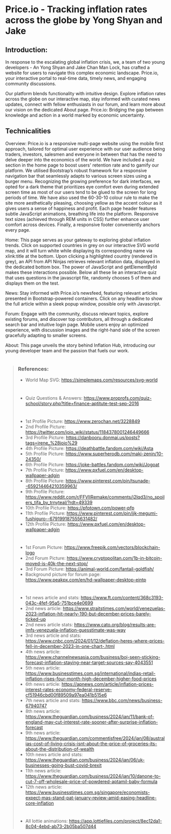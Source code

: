 # Price.io - Tracking inflation rates across the globe by Yong Shyan and Jake

## Introduction:
In response to the escalating global inflation crisis, we, a team of two young developers - An Yong Shyan and Jake Chan Man Lock, has crafted a website for users to navigate this complex economic landscape. Price.io, your interactive portal to real-time data, timely news, and engaging community discussions.

Our platform blends functionality with intuitive design. Explore inflation rates across the globe on our interactive map, stay informed with curated news updates, connect with fellow enthusiasts in our forum, and learn more about our vision on the dedicated About page. Price.io: Bridging the gap between knowledge and action in a world marked by economic uncertainty.

## Technicalities
Overview: Price.io is a responsive multi-page website using the mobile first approach, tailored for optimal user experience with our user audience being traders, investors, salesmen and everyone in between that has the need to delve deeper into the economics of the world. We have included a quiz section in the home page to boost users' retention rate and to gamify our platform. We utilised Bootstrap’s robust framework for a responsive navigation bar that seamlessly adapts to various screen sizes using a burger menu. Recognizing the growing preference for dark interfaces, we opted for a dark theme that prioritizes eye comfort even during extended screen time as most of our users tend to be glued to the screen for long periods of time. We have also used the 60-30-10 colour rule to make the site more aesthetically pleasing, choosing yellow as the accent colour as it gives users a sense of happiness and profit. Each page header features subtle JavaScript animations, breathing life into the platform. Responsive text sizes (achieved through REM units in CSS) further enhance user comfort across devices. Finally, a responsive footer conveniently anchors every page.

Home: This page serves as your gateway to exploring global inflation trends. Click on supported countries in grey on our interactive SVG world map, and it will turn white while displaying its corresponding name via xlink:title at the bottom. Upon clicking a highlighted country (rendered in grey), an API from API Ninjas retrieves relevant inflation data, displayed in the dedicated bottom box. The power of JavaScript and getElementById makes these interactions possible. Below all these lie an interactive quiz that uses questions in the javascript file, randomly chooses 5 of them and displays them on the test.

News: Stay informed with Price.io’s newsfeed, featuring relevant articles presented in Bootstrap-powered containers. Click on any headline to show the full article within a sleek popup window, possible only with Javascript.

Forum: Engage with the community, discuss relevant topics, explore existing forums, and discover top contributors, all through a dedicated search bar and intuitive login page. Mobile users enjoy an optimized experience, with discussion images and the right-hand side of the screen gracefully adapting to smaller screens.

About: This page unveils the story behind Inflation Hub, introducing our young developer team and the passion that fuels our work.

>#
>### References:
>- World Map SVG: https://simplemaps.com/resources/svg-world
>#
>- Quiz Questions & Answers: https://www.proprofs.com/quiz-school/story.php?title=finance-aptitute-test-sep-2016
>#
>- 1st Profile Picture: https://www.zerochan.net/3228849
>- 2nd Profile Picture: https://twitter.com/jojo_wiki/status/1184378001246449666
>- 3rd Profile Picture: https://danbooru.donmai.us/posts?tags=irene_%28jojo%29
>- 4th Profile Picture: https://deathbattle.fandom.com/wiki/Asta
>- 5th Profile Picture: https://www.superherodb.com/maki-zenin/10-24350/
>- 6th Profile Picture: https://joke-battles.fandom.com/wiki/Jogoat
>- 7th Profile Picture: https://www.pxfuel.com/en/desktop-wallpaper-adgin
>- 8th Profile Picture: https://www.pinterest.com/pin/tsunade--659214464210359963/
>- 9th Profile Picture: https://www.reddit.com/r/FFVIIRemake/comments/j2lqd3/no_spoilers_tifa_by_trnyteal/?rdt=49339
>- 10th Profile Picture: https://pfptown.com/power-pfp
>- 11th Profile Picture: https://www.pinterest.com/pin/jjk-megumi-fushiguro--679199187555631482/
>- 12th Profile Picture: https://www.pxfuel.com/en/desktop-wallpaper-adgin
>#
>- 1st Forum Picture: https://www.freepik.com/vectors/blockchain-logo
>- 2nd Forum Picture: https://www.cryptopolitan.com/1b-in-bitcoin-moved-is-40k-the-next-stop/
>- 3rd Forum Picture: https://animal-world.com/fantail-goldfish/
>- Background picture for forum page: https://www.peakpx.com/en/hd-wallpaper-desktop-eintp
>#
>- 1st news article and stats: https://www.ft.com/content/368c3193-043c-4fef-95a5-751bce4e0699 
>- 2nd news article: https://www.straitstimes.com/world/venezuelas-2023-inflation-hit-nearly-190-but-december-prices-barely-ticked-up
>- 2nd news article stats: https://www.cato.org/blog/results-are-imfs-venezuela-inflation-guesstimate-was-way
>- 3rd news article and stats: https://www.cnbc.com/2024/01/12/deflation-heres-where-prices-fell-in-december-2023-in-one-chart-.html
>- 4th news article: https://www.channelnewsasia.com/business/boj-seen-sticking-forecast-inflation-staying-near-target-sources-say-4043551
>- 5th news article: https://www.businesstimes.com.sg/international/indias-retail-inflation-rises-four-month-high-december-higher-food-prices
>- 6th news article: https://apnews.com/article/inflation-prices-interest-rates-economy-federal-reserve-cf51946cbd00f89509a97ea041b515e6
>- 7th news article and stats: https://www.bbc.com/news/business-67940747
>- 8th news article: https://www.theguardian.com/business/2024/jan/11/bank-of-england-may-cut-interest-rate-sooner-after-surprise-inflation-forecast
>- 9th news article: https://www.theguardian.com/commentisfree/2024/jan/08/australias-cost-of-living-crisis-isnt-about-the-price-of-groceries-its-about-the-distribution-of-wealth
>- 10th news article and stats: https://www.theguardian.com/business/2024/jan/06/uk-businesses-going-bust-covid-brexit
>- 11th news article: https://www.theguardian.com/business/2024/jan/10/danone-to-cut-7-off-wholesale-price-of-powdered-aptamil-baby-formula
>- 12th news article: https://www.businesstimes.com.sg/singapore/economists-expect-mas-stand-pat-january-review-amid-easing-headline-core-inflation
>#
>- All lottie animations: https://app.lottiefiles.com/project/8ec12da1-8c04-4ebd-ab73-2b05ba507d44
>#